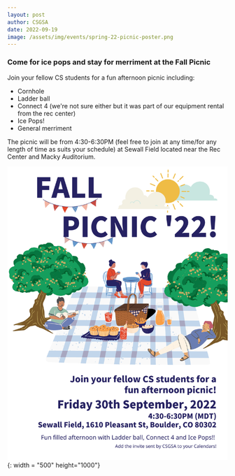 ```yaml
---
layout: post
author: CSGSA
date: 2022-09-19
image: /assets/img/events/spring-22-picnic-poster.png
---
```

### Come for ice pops and stay for merriment at the Fall Picnic

Join your fellow CS students for a fun afternoon picnic including:
- Cornhole
- Ladder ball
- Connect 4 (we're not sure either but it was part of our equipment rental from the rec center)
- Ice Pops!
- General merriment

The picnic will be from 4:30-6:30PM (feel free to join at any time/for any length of time as suits your schedule) at Sewall Field located near the Rec Center and Macky Auditorium.

![Poster](/assets/img/events/fall-2022-picnic.png){: width = "500" height="1000"}

